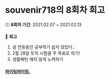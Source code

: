 # souvenir718의 8회차 회고
:clock5: **8회차 기간**: 2021.02.07 ~ 2021.02.13

:pencil: **회고**
1. 설 연휴동안 공부하기 쉽지 않았다..
2. 2월 28일 토익 시험을 주 목표로 하기!
3. 생활패턴 깨지 않게 노력하기

#### [파이팅파이팅.](https://eloquent-knuth-c533eb.netlify.app/#/)
